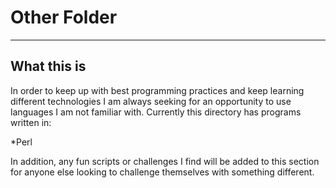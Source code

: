 # Other Folder

--- 

## What this is

In order to keep up with best programming practices and keep learning different technologies I am always seeking for an opportunity to use languages I am not familiar with. Currently this directory has programs written in:

 *Perl

In addition, any fun scripts or challenges I find will be added to this section for anyone else looking to challenge themselves with something different. 